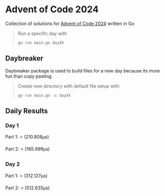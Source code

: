# Advent of Code 2024
Collection of solutions for [Advent of Code 2024](https://adventofcode.com/) written in Go

> Run a specific day with
>
> `go run main.go dayXX`

## Daybreaker
Daybreaker package is used to build files for a new day because its more fun than copy pasting.

> Create new directory with default file setup with
>
> `go run main.go -c dayXX`

## Daily Results
### Day 1
Part 1: ⭐ (210.808µs)

Part 2: ⭐ (165.999µs)


### Day 2
Part 1: ⭐ (312.127µs)

Part 2: ⭐ (512.635µs)
